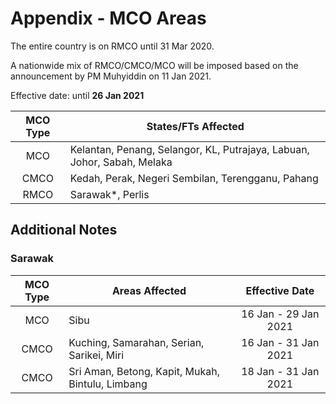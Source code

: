 # Appendix - MCO Areas

The entire country is on RMCO until 31 Mar 2020.

A nationwide mix of RMCO/CMCO/MCO will be imposed based on the announcement by PM Muhyiddin on 11 Jan 2021.

Effective date: until **26 Jan 2021**

| MCO Type | States/FTs Affected                                                     |
|:--------:|-------------------------------------------------------------------------|
| MCO      | Kelantan, Penang, Selangor, KL, Putrajaya, Labuan, Johor, Sabah, Melaka |
| CMCO     | Kedah, Perak, Negeri Sembilan, Terengganu, Pahang                       |
| RMCO     | Sarawak*, Perlis                                                        |

## Additional Notes

### Sarawak
| MCO Type | Areas Affected | Effective Date |
|:--------:|----------------|:--------------:|
| MCO | Sibu | 16 Jan - 29 Jan 2021 |
| CMCO | Kuching, Samarahan, Serian, Sarikei, Miri | 16 Jan - 31 Jan 2021
| CMCO | Sri Aman, Betong, Kapit, Mukah, Bintulu, Limbang | 18 Jan - 31 Jan 2021